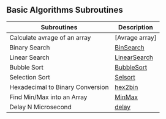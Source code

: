 ## Basic Algorithms Subroutines

Subroutines                             | Description 
----------------------------------------|---------------------------------
Calculate avrage of an array            |   [Avrage array]
Binary Search                           |   [BinSearch]
Linear Search                           |   [LinearSearch]
Bubble Sort                             |   [BubbleSort]
Selection Sort                          |   [Selsort]
Hexadecimal to Binary Conversion        |   [hex2bin]
Find Min/Max into an Array              |   [MinMax]
Delay N Microsecond                     |   [delay]


[Avragearray]:https://github.com/syeedameen/mcs-51-subroutines/blob/master/basic%20Algorithms/AvrageArray.asm
[BinSearch]:https://github.com/syeedameen/mcs-51-subroutines/blob/master/basic%20Algorithms/BinarySearch.asm
[LinearSearch]:https://github.com/syeedameen/mcs-51-subroutines/blob/master/basic%20Algorithms/LinearSearch.asm
[BubbleSort]:https://github.com/syeedameen/mcs-51-subroutines/blob/master/basic%20Algorithms/BubbleSort.asm
[Selsort]:https://github.com/syeedameen/mcs-51-subroutines/blob/master/basic%20Algorithms/SELCTION_SORT.ASM
[hex2bin]:https://github.com/syeedameen/mcs-51-subroutines/blob/master/basic%20Algorithms/hex2bin.asm
[MinMax]:https://github.com/syeedameen/mcs-51-subroutines/blob/master/basic%20Algorithms/MINMAX.asm
[delay]:https://github.com/syeedameen/mcs-51-subroutines/blob/master/basic%20Algorithms/delay%20n%20microsecond.asm

